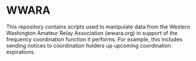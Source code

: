 # WWARA

This repository contains scripts used to manipulate data from
the Western Washington Amateur Relay Association (wwara.org)
in support of the frequency coordination function it performs.
For example, this includes sending notices to coordination holders
up upcoming coordination expirations.
